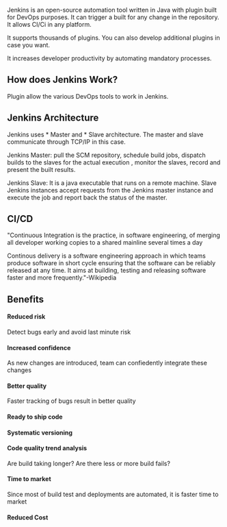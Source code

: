 
Jenkins is an open-source automation tool written in Java with plugin built for DevOps purposes. It can trigger a built for any change in the repository. It allows CI/Ci in any platform.

It supports thousands of plugins. You can also develop additional plugins in case you want. 

It increases developer productivity by automating mandatory processes. 

## How does Jenkins Work?

Plugin allow the various DevOps tools to work in Jenkins. 

## Jenkins Architecture


Jenkins uses * Master and * Slave architecture. The master and slave communicate through TCP/IP in this case.

Jenkins Master: pull the SCM repository, schedule build jobs, dispatch builds to the slaves for the actual execution , monitor the slaves, record and present the built results.

Jenkins Slave: It is a java executable that runs on a remote machine. Slave Jenkins instances accept requests from the Jenkins master instance and execute the job and report back the status of the master. 










## CI/CD

"Continuous Integration is the practice, in software engineering, of merging all developer working copies to a shared mainline several times a day

Continous delivery is a software engineering approach in which teams produce software in short cycle ensuring that the software can be reliably released at any time. It aims at building, testing and releasing software faster and more frequently."-Wikipedia

## Benefits

#### Reduced risk
Detect bugs early and avoid last minute risk

#### Increased confidence
As new changes are introduced, team can confiedently integrate these changes

#### Better quality
Faster tracking of bugs result in better quality

#### Ready to ship code

#### Systematic versioning

#### Code quality trend analysis
Are build taking longer? Are there less or more build fails?

#### Time to market
Since most of build test and deployments are automated, it is faster time to market

#### Reduced Cost


